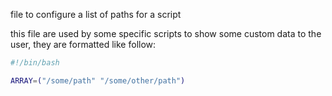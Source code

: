 
file to configure a list of paths for a script

this file are used by some specific scripts to show some custom data to the user, they are formatted like follow:  

```bash
#!/bin/bash

ARRAY=("/some/path" "/some/other/path")
```

